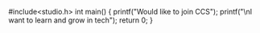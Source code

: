#include<studio.h>
int main()
{
   printf("Would like to join CCS");
   printf("\nI want to learn and grow in tech");
return 0;
}